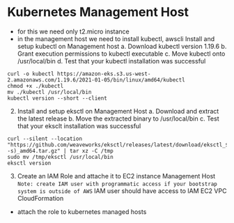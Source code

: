# Kubernetes Management Host
* for this we need only t2.micro instance
* in the management host we need to install kubectl, awscli
Install and setup kubectl on Management host 
    a. Download kubectl version 1.19.6 
    b. Grant execution permissions to kubectl executable
    c. Move kubectl onto /usr/local/bin
    d. Test that your kubectl installation was successful
```
curl -o kubectl https://amazon-eks.s3.us-west-2.amazonaws.com/1.19.6/2021-01-05/bin/linux/amd64/kubectl
chmod +x ./kubectl
mv ./kubectl /usr/local/bin 
kubectl version --short --client
```
2) Install and setup eksctl on Management Host
    a. Download and extract the latest release
    b. Move the extracted binary to /usr/local/bin
    c. Test that your eksclt installation was successful
```
curl --silent --location "https://github.com/weaveworks/eksctl/releases/latest/download/eksctl_$(uname -s)_amd64.tar.gz" | tar xz -C /tmp
sudo mv /tmp/eksctl /usr/local/bin
eksctl version
```
3) Create an IAM Role and attache it to EC2 instance Management Host
    `Note: create IAM user with programmatic access if your bootstrap system is outside of AWS`
    IAM user should have access to
    IAM
    EC2
    VPC
    CloudFormation
* attach the role to kubernetes managed hosts
